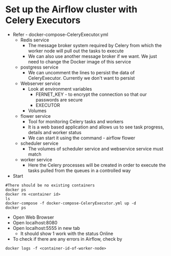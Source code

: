 # Set up the Airflow cluster with Celery Executors
- Refer - docker-compose-CeleryExecutor.yml
  - Redis service
    - The message broker system required by Celery from which the worker node will pull out the tasks to execute
    - We can also use another message broker if we want. We just need to change the Docker image of this service
  - postgress service
    - We can uncomment the lines to persist the data of CeleryExecutor. Currently we don't want to persist
  - Webserver service
    - Look at environment variables
      - FERNET_KEY - to encrypt the connection so that our passwords are secure
      - EXECUTOR
    - Volumes
  - flower service
    - Tool for monitoring Celery tasks and workers
    - It is a web based application and allows us to see task progress, details and worker status
    - We can start it using the command - airflow flower
  - scheduler service
    - The volumes of scheduler service and webservice service must match
  - worker service
    - Here the Celery processes will be created in order to execute the tasks pulled from the queues in a controlled way
- Start
```
#There should be no existing containers
docker ps
docker rm <container id>
ls
docker-compose -f docker-compose-CeleryExecutor.yml up -d
docker ps
```

- Open Web Browser
- Open localhost:8080
- Open localhost:5555 in new tab
  - It should show 1 work with the status Online
- To check if there are any errors in Airflow, check by
```
docker logs -f <container-id-of-worker-node>
```
